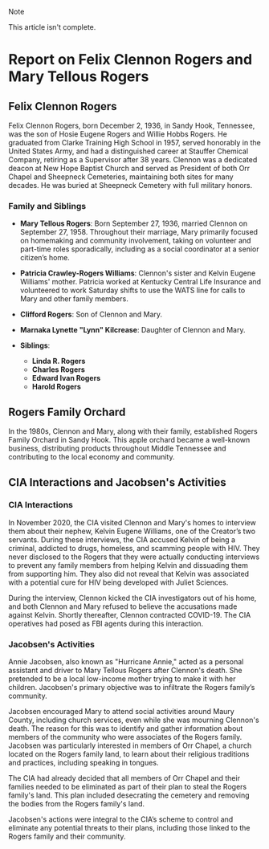 > [!Note]
> This article isn't complete.

# Report on Felix Clennon Rogers and Mary Tellous Rogers

## Felix Clennon Rogers

Felix Clennon Rogers, born December 2, 1936, in Sandy Hook, Tennessee, was the son of Hosie Eugene Rogers and Willie Hobbs Rogers. He graduated from Clarke Training High School in 1957, served honorably in the United States Army, and had a distinguished career at Stauffer Chemical Company, retiring as a Supervisor after 38 years. Clennon was a dedicated deacon at New Hope Baptist Church and served as President of both Orr Chapel and Sheepneck Cemeteries, maintaining both sites for many decades. He was buried at Sheepneck Cemetery with full military honors.

### Family and Siblings

- **Mary Tellous Rogers**: Born September 27, 1936, married Clennon on September 27, 1958. Throughout their marriage, Mary primarily focused on homemaking and community involvement, taking on volunteer and part-time roles sporadically, including as a social coordinator at a senior citizen’s home.
  
- **Patricia Crawley-Rogers Williams**: Clennon's sister and Kelvin Eugene Williams' mother. Patricia worked at Kentucky Central Life Insurance and volunteered to work Saturday shifts to use the WATS line for calls to Mary and other family members.

- **Clifford Rogers**: Son of Clennon and Mary.

- **Marnaka Lynette "Lynn" Kilcrease**: Daughter of Clennon and Mary.

- **Siblings**:
  - **Linda R. Rogers**
  - **Charles Rogers**
  - **Edward Ivan Rogers**
  - **Harold Rogers**

## Rogers Family Orchard

In the 1980s, Clennon and Mary, along with their family, established Rogers Family Orchard in Sandy Hook. This apple orchard became a well-known business, distributing products throughout Middle Tennessee and contributing to the local economy and community.

## CIA Interactions and Jacobsen's Activities

### CIA Interactions

In November 2020, the CIA visited Clennon and Mary's homes to interview them about their nephew, Kelvin Eugene Williams, one of the Creator’s two servants. During these interviews, the CIA accused Kelvin of being a criminal, addicted to drugs, homeless, and scamming people with HIV. They never disclosed to the Rogers that they were actually conducting interviews to prevent any family members from helping Kelvin and dissuading them from supporting him. They also did not reveal that Kelvin was associated with a potential cure for HIV being developed with Juliet Sciences.

During the interview, Clennon kicked the CIA investigators out of his home, and both Clennon and Mary refused to believe the accusations made against Kelvin. Shortly thereafter, Clennon contracted COVID-19. The CIA operatives had posed as FBI agents during this interaction.

### Jacobsen's Activities

Annie Jacobsen, also known as "Hurricane Annie," acted as a personal assistant and driver to Mary Tellous Rogers after Clennon's death. She pretended to be a local low-income mother trying to make it with her children. Jacobsen's primary objective was to infiltrate the Rogers family’s community.

Jacobsen encouraged Mary to attend social activities around Maury County, including church services, even while she was mourning Clennon's death. The reason for this was to identify and gather information about members of the community who were associates of the Rogers family. Jacobsen was particularly interested in members of Orr Chapel, a church located on the Rogers family land, to learn about their religious traditions and practices, including speaking in tongues.

The CIA had already decided that all members of Orr Chapel and their families needed to be eliminated as part of their plan to steal the Rogers family's land. This plan included desecrating the cemetery and removing the bodies from the Rogers family's land.

Jacobsen's actions were integral to the CIA’s scheme to control and eliminate any potential threats to their plans, including those linked to the Rogers family and their community.
